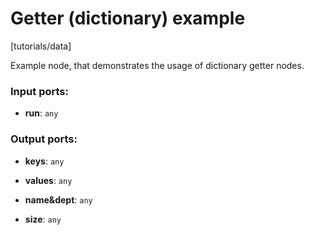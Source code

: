 # Getter (dictionary) example

[tutorials/data]

Example node, that demonstrates the usage of dictionary getter nodes.

### Input ports:

* __run__: `any`


### Output ports:

* __keys__: `any`


* __values__: `any`


* __name&dept__: `any`


* __size__: `any`



